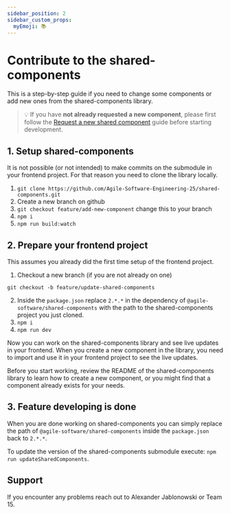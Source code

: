 ```yaml
---
sidebar_position: 2
sidebar_custom_props:
  myEmoji: 📚
---
```


# Contribute to the shared-components

This is a step-by-step guide if you need to change some components or add new ones from the shared-components library.

> 💡 If you have **not already requested a new component**, please first follow the [Request a new shared component](./request-shared-component.md) guide before starting development.

## 1. Setup shared-components

It is not possible (or not intended) to make commits on the submodule in your frontend project. For that reason you need to clone the library locally.

1. `git clone https://github.com/Agile-Software-Engineering-25/shared-components.git`
2. Create a new branch on github
3. `git checkout feature/add-new-component` change this to your branch
4. `npm i`
5. `npm run build:watch`

## 2. Prepare your frontend project

This assumes you already did the first time setup of the frontend project.

1. Checkout a new branch (if you are not already on one)

`git checkout -b feature/update-shared-components`

2. Inside the `package.json` replace `2.*.*` in the dependency of `@agile-software/shared-components` with the path to the shared-components project you just cloned.
3. `npm i`
4. `npm run dev`

Now you can work on the shared-components library and see live updates in your frontend. When you create a new component in the library, you need to import and use it in your frontend project to see the live updates.

Before you start working, review the README of the shared-components library to learn how to create a new component, or you might find that a component already exists for your needs.

## 3. Feature developing is done

When you are done working on shared-components you can simply replace the path of `@agile-software/shared-components` inside the `package.json` back to `2.*.*`.

To update the version of the shared-components submodule execute:
`npm run updateSharedComponents`.

## Support

If you encounter any problems reach out to Alexander Jablonowski or Team 15.
